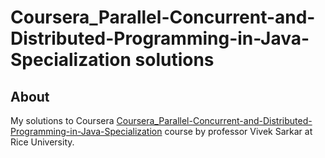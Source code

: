 # Coursera_Parallel-Concurrent-and-Distributed-Programming-in-Java-Specialization solutions

## About
My solutions to Coursera [Coursera_Parallel-Concurrent-and-Distributed-Programming-in-Java-Specialization](https://www.coursera.org/specializations/pcdp) course by professor Vivek Sarkar at Rice University.
